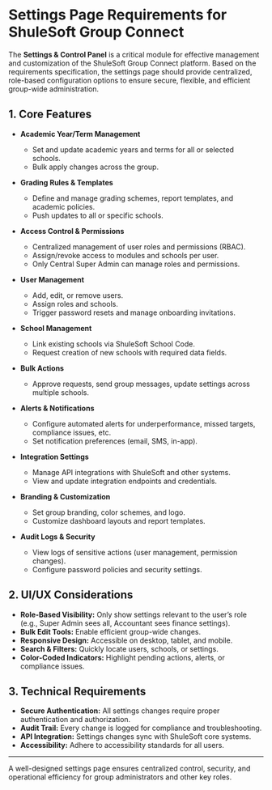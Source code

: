 # Settings Page Requirements for ShuleSoft Group Connect

The **Settings & Control Panel** is a critical module for effective management and customization of the ShuleSoft Group Connect platform. Based on the requirements specification, the settings page should provide centralized, role-based configuration options to ensure secure, flexible, and efficient group-wide administration.

## 1. Core Features

- **Academic Year/Term Management**
    - Set and update academic years and terms for all or selected schools.
    - Bulk apply changes across the group.

- **Grading Rules & Templates**
    - Define and manage grading schemes, report templates, and academic policies.
    - Push updates to all or specific schools.

- **Access Control & Permissions**
    - Centralized management of user roles and permissions (RBAC).
    - Assign/revoke access to modules and schools per user.
    - Only Central Super Admin can manage roles and permissions.

- **User Management**
    - Add, edit, or remove users.
    - Assign roles and schools.
    - Trigger password resets and manage onboarding invitations.

- **School Management**
    - Link existing schools via ShuleSoft School Code.
    - Request creation of new schools with required data fields.

- **Bulk Actions**
    - Approve requests, send group messages, update settings across multiple schools.

- **Alerts & Notifications**
    - Configure automated alerts for underperformance, missed targets, compliance issues, etc.
    - Set notification preferences (email, SMS, in-app).

- **Integration Settings**
    - Manage API integrations with ShuleSoft and other systems.
    - View and update integration endpoints and credentials.

- **Branding & Customization**
    - Set group branding, color schemes, and logo.
    - Customize dashboard layouts and report templates.

- **Audit Logs & Security**
    - View logs of sensitive actions (user management, permission changes).
    - Configure password policies and security settings.

## 2. UI/UX Considerations

- **Role-Based Visibility:** Only show settings relevant to the user’s role (e.g., Super Admin sees all, Accountant sees finance settings).
- **Bulk Edit Tools:** Enable efficient group-wide changes.
- **Responsive Design:** Accessible on desktop, tablet, and mobile.
- **Search & Filters:** Quickly locate users, schools, or settings.
- **Color-Coded Indicators:** Highlight pending actions, alerts, or compliance issues.

## 3. Technical Requirements

- **Secure Authentication:** All settings changes require proper authentication and authorization.
- **Audit Trail:** Every change is logged for compliance and troubleshooting.
- **API Integration:** Settings changes sync with ShuleSoft core systems.
- **Accessibility:** Adhere to accessibility standards for all users.

---

A well-designed settings page ensures centralized control, security, and operational efficiency for group administrators and other key roles.